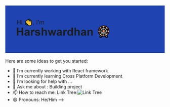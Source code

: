 
![Hello Devs!](https://github.com/singhhp/singhhp/blob/main/header.png)

Here are some ideas to get you started:

- 🔭 I’m currently working with React framework
- 🌱 I’m currently learning Cross Platform Development 
- 🤔 I’m looking for help with ...
- 💬 Ask me about : Building project 
- 📫 How to reach me: Link Tree:![Link Tree](https://linktr.ee/singhhp)
- 😄 Pronouns: He/Him
-->

